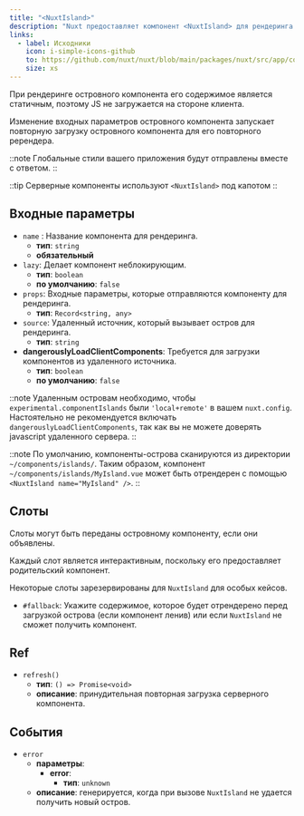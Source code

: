 ```yaml
---
title: "<NuxtIsland>"
description: "Nuxt предоставляет компонент <NuxtIsland> для рендеринга неинтерактивного компонента без использования клиентского JS."
links:
  - label: Исходники
    icon: i-simple-icons-github
    to: https://github.com/nuxt/nuxt/blob/main/packages/nuxt/src/app/components/nuxt-island.ts
    size: xs
---
```


При рендеринге островного компонента его содержимое является статичным, поэтому JS не загружается на стороне клиента.

Изменение входных параметров островного компонента запускает повторную загрузку островного компонента для его повторного ререндера.

::note
Глобальные стили вашего приложения будут отправлены вместе с ответом.
::

::tip
Серверные компоненты используют `<NuxtIsland>` под капотом
::

## Входные параметры

- `name` : Название компонента для рендеринга.
  - **тип**: `string`
  - **обязательный**
- `lazy`: Делает компонент неблокирующим.
  - **тип**: `boolean`
  - **по умолчанию**: `false`
- `props`: Входные параметры, которые отправляются компоненту для рендеринга.
  - **тип**: `Record<string, any>`
- `source`: Удаленный источник, который вызывает остров для рендеринга.
  - **тип**: `string`
- **dangerouslyLoadClientComponents**: Требуется для загрузки компонентов из удаленного источника.
  - **тип**: `boolean`
  - **по умолчанию**: `false`

::note
Удаленным островам необходимо, чтобы `experimental.componentIslands` были `'local+remote'` в вашем `nuxt.config`.
Настоятельно не рекомендуется включать `dangerouslyLoadClientComponents`, так как вы не можете доверять javascript удаленного сервера.
::

::note
По умолчанию, компоненты-острова сканируются из директории `~/components/islands/`. Таким образом, компонент `~/components/islands/MyIsland.vue` может быть отрендерен с помощью `<NuxtIsland name="MyIsland" />`.
::

## Слоты

Слоты могут быть переданы островному компоненту, если они объявлены.

Каждый слот является интерактивным, поскольку его предоставляет родительский компонент.

Некоторые слоты зарезервированы для `NuxtIsland` для особых кейсов.

- `#fallback`: Укажите содержимое, которое будет отрендерено перед загрузкой острова (если компонент ленив) или если `NuxtIsland` не сможет получить компонент.

## Ref

- `refresh()`
  - **тип**: `() => Promise<void>`
  - **описание**: принудительная повторная загрузка серверного компонента.

## События

- `error`
  - **параметры**:
    - **error**:
      - **тип**: `unknown`
  - **описание**: генерируется, когда при вызове `NuxtIsland` не удается получить новый остров.
